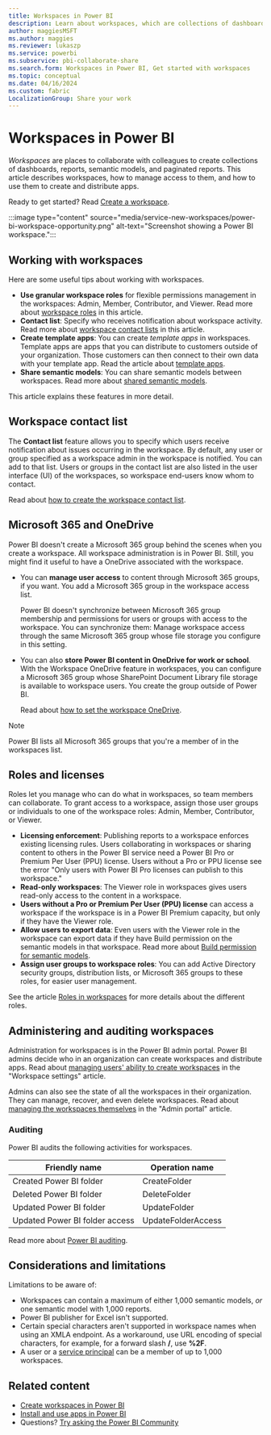 ```yaml
---
title: Workspaces in Power BI
description: Learn about workspaces, which are collections of dashboards and reports built to deliver key metrics for your organization.
author: maggiesMSFT
ms.author: maggies
ms.reviewer: lukaszp
ms.service: powerbi
ms.subservice: pbi-collaborate-share
ms.search.form: Workspaces in Power BI, Get started with workspaces
ms.topic: conceptual
ms.date: 04/16/2024
ms.custom: fabric
LocalizationGroup: Share your work
---
```


# Workspaces in Power BI

*Workspaces* are places to collaborate with colleagues to create collections of dashboards, reports, semantic models, and paginated reports. This article describes workspaces, how to manage access to them, and how to use them to create and distribute apps.

Ready to get started? Read [Create a workspace](service-create-the-new-workspaces.md).

:::image type="content" source="media/service-new-workspaces/power-bi-workspace-opportunity.png" alt-text="Screenshot showing a Power BI workspace.":::

## Working with workspaces

Here are some useful tips about working with workspaces.

- **Use granular workspace roles** for flexible permissions management in the workspaces: Admin, Member, Contributor, and Viewer.  Read more about [workspace roles](#roles-and-licenses) in this article.
- **Contact list**: Specify who receives notification about workspace activity. Read more about [workspace contact lists](#workspace-contact-list) in this article.
- **Create template apps**: You can create *template apps* in workspaces. Template apps are apps that you can distribute to customers outside of your organization. Those customers can then connect to their own data with your template app. Read the article about [template apps](../connect-data/service-template-apps-overview.md).
- **Share semantic models**: You can share semantic models between workspaces. Read more about [shared semantic models](../connect-data/service-datasets-across-workspaces.md).

This article explains these features in more detail.

## Workspace contact list

The **Contact list** feature allows you to specify which users receive notification about issues occurring in the workspace. By default, any user or group specified as a workspace admin in the workspace is notified. You can add to that list. Users or groups in the contact list are also listed in the user interface (UI) of the workspaces, so workspace end-users know whom to contact.

Read about [how to create the workspace contact list](service-create-the-new-workspaces.md#create-a-contact-list).

## Microsoft 365 and OneDrive

Power BI doesn't create a Microsoft 365 group behind the scenes when you create a workspace. All workspace administration is in Power BI. Still, you might find it useful to have a OneDrive associated with the workspace. 

- You can **manage user access** to content through Microsoft 365 groups, if you want. You add a Microsoft 365 group in the workspace access list.

    Power BI doesn't synchronize between Microsoft 365 group membership and permissions for users or groups with access to the workspace. You can synchronize them: Manage workspace access through the same Microsoft 365 group whose file storage you configure in this setting.

- You can also **store Power BI content in OneDrive for work or school**. With the Workspace OneDrive feature in workspaces, you can configure a Microsoft 365 group whose SharePoint Document Library file storage is available to workspace users. You create the group outside of Power BI.
 
    Read about [how to set the workspace OneDrive](service-create-the-new-workspaces.md#set-a-workspace-onedrive).  

> [!NOTE]
> Power BI lists all Microsoft 365 groups that you're a member of in the workspaces list.

## Roles and licenses

Roles let you manage who can do what in workspaces, so team members can collaborate. To grant access to a workspace, assign those user groups or individuals to one of the workspace roles: Admin, Member, Contributor, or Viewer.

- **Licensing enforcement**: Publishing reports to a workspace enforces existing licensing rules. Users collaborating in workspaces or sharing content to others in the Power BI service need a Power BI Pro or Premium Per User (PPU) license. Users without a Pro or PPU license see the error "Only users with Power BI Pro licenses can publish to this workspace."
- **Read-only workspaces**: The Viewer role in workspaces gives users read-only access to the content in a workspace.
- **Users without a Pro or Premium Per User (PPU) license** can access a workspace if the workspace is in a Power BI Premium capacity, but only if they have the Viewer role.
- **Allow users to export data**: Even users with the Viewer role in the workspace can export data if they have Build permission on the semantic models in that workspace. Read more about [Build permission for semantic models](../connect-data/service-datasets-build-permissions.md).
- **Assign user groups to workspace roles**: You can add Active Directory security groups, distribution lists, or Microsoft 365 groups to these roles, for easier user management.

See the article [Roles in workspaces](service-roles-new-workspaces.md) for more details about the different roles.

## Administering and auditing workspaces

Administration for workspaces is in the Power BI admin portal. Power BI admins decide who in an organization can create workspaces and distribute apps. Read about [managing users' ability to create workspaces](/fabric/admin/portal-workspace#create-workspaces) in the "Workspace settings" article.

Admins can also see the state of all the workspaces in their organization. They can manage, recover, and even delete workspaces. Read about [managing the workspaces themselves](../admin/service-admin-portal-workspaces.md) in the "Admin portal" article.

### Auditing

Power BI audits the following activities for workspaces.

| Friendly name | Operation name |
|---|---|
| Created Power BI folder | CreateFolder |
| Deleted Power BI folder | DeleteFolder |
| Updated Power BI folder | UpdateFolder |
| Updated Power BI folder access| UpdateFolderAccess |

Read more about [Power BI auditing](../admin/service-admin-auditing.md).

## Considerations and limitations

Limitations to be aware of:

- Workspaces can contain a maximum of either 1,000 semantic models, *or* one semantic model with 1,000 reports.
- Power BI publisher for Excel isn't supported.
- Certain special characters aren't supported in workspace names when using an XMLA endpoint. As a workaround, use URL encoding of special characters, for example, for a forward slash **/**, use **%2F**.
- A user or a [service principal](../enterprise/service-premium-service-principal.md) can be a member of up to 1,000 workspaces.

## Related content

* [Create workspaces in Power BI](service-create-the-new-workspaces.md)
* [Install and use apps in Power BI](service-create-distribute-apps.md)
* Questions? [Try asking the Power BI Community](https://community.powerbi.com/)

